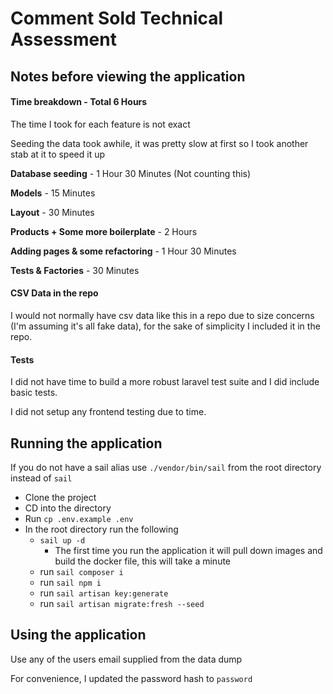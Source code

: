 # Comment Sold Technical Assessment

## Notes before viewing the application

#### Time breakdown - Total 6 Hours

The time I took for each feature is not exact

Seeding the data took awhile, it was pretty slow at first so I took another stab at it to speed it up

**Database seeding** - 1 Hour 30 Minutes (Not counting this)

**Models** - 15 Minutes

**Layout** - 30 Minutes

**Products + Some more boilerplate** - 2 Hours

**Adding pages & some refactoring** - 1 Hour 30 Minutes

**Tests & Factories** - 30 Minutes

#### CSV Data in the repo

I would not normally have csv data like this in a repo due to size concerns (I'm assuming it's all fake data), for the sake of simplicity I included it in the repo.

#### Tests

I did not have time to build a more robust laravel test suite and I did include basic tests.

I did not setup any frontend testing due to time.

## Running the application

If you do not have a sail alias use `./vendor/bin/sail` from the root directory instead of `sail`

- Clone the project
- CD into the directory
- Run `cp .env.example .env`
- In the root directory run the following
    - `sail up -d`
        - The first time you run the application it will pull down images and build the docker file, this will take a minute
    - run `sail composer i`
    - run `sail npm i`
    - run `sail artisan key:generate`
    - run `sail artisan migrate:fresh --seed`

## Using the application

Use any of the users email supplied from the data dump

For convenience, I updated the password hash to `password`
